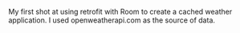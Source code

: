My first shot at using retrofit with Room to create a cached weather application. I used openweatherapi.com as the source of data.
